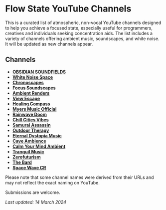 # Flow State YouTube Channels

This is a curated list of atmospheric, non-vocal YouTube channels designed to help you achieve a focused state,
especially useful for programmers, creatives and individuals seeking concentration aids. The list includes a variety of
channels offering ambient music, soundscapes, and white noise. It will be updated as new channels appear.

## Channels

- **[OBSIDIAN SOUNDFIELDS](https://www.youtube.com/@OBSIDIANSOUNDFIELDS)**
- **[White Noise Space](https://www.youtube.com/@whitenoisespace7/)**
- **[Chronoscapes](https://www.youtube.com/@chronoscapes_)**
- **[Focus Soundscapes](https://www.youtube.com/@FocusSoundscapesMusic)**
- **[Ambient Renders](https://www.youtube.com/@AmbientRenders)**
- **[View Escape](https://www.youtube.com/@ViewEscape)**
- **[Healing Compass](https://www.youtube.com/@HealingCompass)**
- **[Myers Music Official](https://www.youtube.com/@myersmusicofficial)**
- **[Rainwave Doom](https://www.youtube.com/@RainwaveDoom)**
- **[Chill Cities Vibes](https://www.youtube.com/@chillcitiesvibes)**
- **[Samurai Assassin](https://www.youtube.com/channel/UCY1763MUMF2ozBMROLhJr-w)**
- **[Outdoor Therapy](https://www.youtube.com/@OutdoorTherapy1/videos)**
- **[Eternal Dystopia Music](https://www.youtube.com/@EternalDystopiaMusic)**
- **[Cave Ambience](https://www.youtube.com/@Cave_Ambience)**
- **[Calm Your Mind Ambient](https://www.youtube.com/@calmyourmindambient)**
- **[Tranquil Music](https://www.youtube.com/@Tranquil_Music888)**
- **[Zerofuturism](https://www.youtube.com/channel/UCV13TWsGsOKB46YSooH0W6g)**
- **[The Bard](https://www.youtube.com/@The.Bard./videos)**
- **[Space Wave CR](https://www.youtube.com/@spacewavecr)**

Please note that some channel names were derived from their URLs and may not reflect the exact naming on YouTube.

Submissions are welcome.

*Last updated: 14 March 2024*